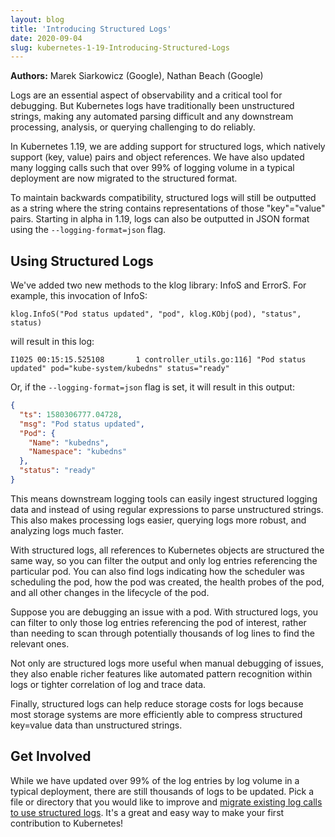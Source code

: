 ```yaml
---
layout: blog 
title: 'Introducing Structured Logs'
date: 2020-09-04 
slug: kubernetes-1-19-Introducing-Structured-Logs
---
```


**Authors:** Marek Siarkowicz (Google), Nathan Beach (Google)

Logs are an essential aspect of observability and a critical tool for debugging. But Kubernetes logs have traditionally been unstructured strings, making any automated parsing difficult and any downstream processing, analysis, or querying challenging to do reliably.

In Kubernetes 1.19, we are adding support for structured logs, which natively support (key, value) pairs and object references. We have also updated many logging calls such that over 99% of logging volume in a typical deployment are now migrated to the structured format.

To maintain backwards compatibility, structured logs will still be outputted as a string where the string contains representations of those "key"="value" pairs. Starting in alpha in 1.19, logs can also be outputted in JSON format using the `--logging-format=json` flag.

## Using Structured Logs

We've added two new methods to the klog library: InfoS and ErrorS. For example, this invocation of InfoS:

```golang
klog.InfoS("Pod status updated", "pod", klog.KObj(pod), "status", status)
```

will result in this log:

```
I1025 00:15:15.525108       1 controller_utils.go:116] "Pod status updated" pod="kube-system/kubedns" status="ready"
```

Or, if the `--logging-format=json` flag is set, it will result in this output:

```json
{
  "ts": 1580306777.04728,
  "msg": "Pod status updated",
  "Pod": {
    "Name": "kubedns",
    "Namespace": "kubedns"
  },
  "status": "ready"
}
```

This means downstream logging tools can easily ingest structured logging data and instead of using regular expressions to parse unstructured strings. This also makes processing logs easier, querying logs more robust, and analyzing logs much faster.

With structured logs, all references to Kubernetes objects are structured the same way, so you can filter the output and only log entries referencing the particular pod. You can also find logs indicating how the scheduler was scheduling the pod, how the pod was created, the health probes of the pod, and all other changes in the lifecycle of the pod.

Suppose you are debugging an issue with a pod. With structured logs, you can filter to only those log entries referencing the pod of interest, rather than needing to scan through potentially thousands of log lines to find the relevant ones.

Not only are structured logs more useful when manual debugging of issues, they also enable richer features like automated pattern recognition within logs or tighter correlation of log and trace data.

Finally, structured logs can help reduce storage costs for logs because most storage systems are more efficiently able to compress structured key=value data than unstructured strings.

## Get Involved

While we have updated over 99% of the log entries by log volume in a typical deployment, there are still thousands of logs to be updated. Pick a file or directory that you would like to improve and [migrate existing log calls to use structured logs](https://github.com/kubernetes/community/blob/master/contributors/devel/sig-instrumentation/migration-to-structured-logging.md). It's a great and easy way to make your first contribution to Kubernetes!
